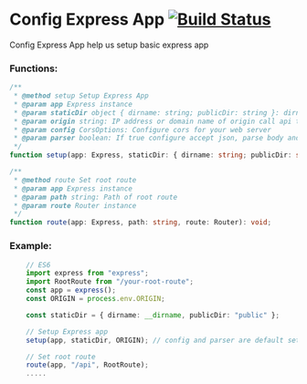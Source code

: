 # Config Express App [![Build Status](https://github.com/Links2004/arduinoWebSockets/workflows/CI/badge.svg?branch=master)](https://github.com/nqnghia285/config-express-app.git)

Config Express App help us setup basic express app

### Functions:

```typescript
/**
 * @method setup Setup Express App
 * @param app Express instance
 * @param staticDir object { dirname: string; publicDir: string }: dirname: current direct, publicDir: Folder name you want to set public folder
 * @param origin string: IP address or domain name of origin call api to your web server
 * @param config CorsOptions: Configure cors for your web server
 * @param parser boolean: If true configure accept json, parse body and cookie to json object, ortherwise false
 */
function setup(app: Express, staticDir: { dirname: string; publicDir: string }, origin: string, config: CorsOptions | undefined = undefined, parser: boolean = true): void;
```

```typescript
/**
 * @method route Set root route
 * @param app Express instance
 * @param path string: Path of root route
 * @param route Router instance
 */
function route(app: Express, path: string, route: Router): void;
```

### Example:

```typescript
    // ES6
    import express from "express";
    import RootRoute from "/your-root-route";
    const app = express();
    const ORIGIN = process.env.ORIGIN;

    const staticDir = { dirname: __dirname, publicDir: "public" };

    // Setup Express app
    setup(app, staticDir, ORIGIN); // config and parser are default setup

    // Set root route
    route(app, "/api", RootRoute);
    .....
```
